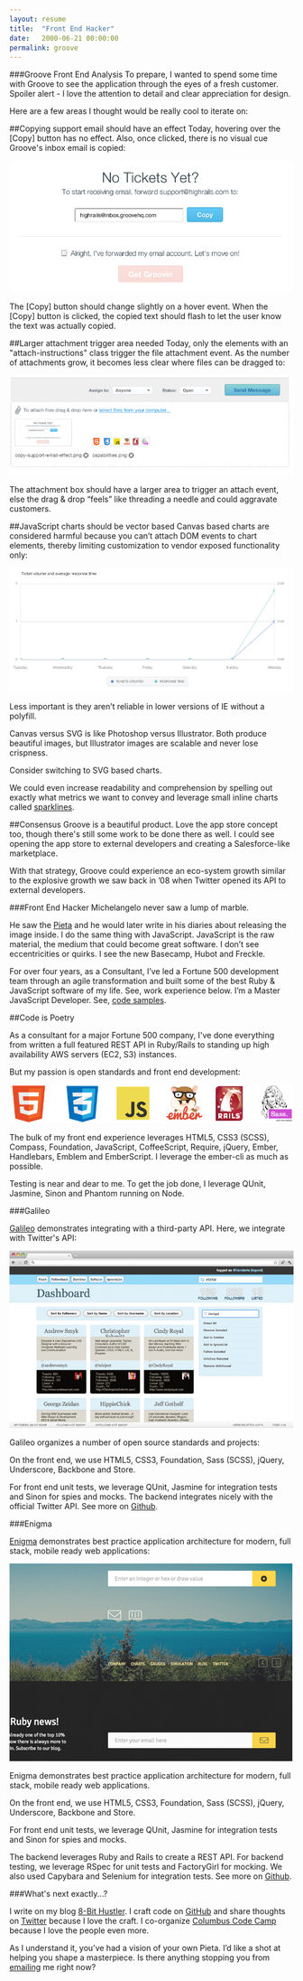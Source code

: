 ```yaml
---
layout: resume
title:  "Front End Hacker"
date:   2000-06-21 00:00:00
permalink: groove
---
```


###Groove Front End Analysis
To prepare, I wanted to spend some time with Groove to see the application through the eyes of a fresh customer. Spoiler alert - I love the attention to detail and clear appreciation for design.

Here are a few areas I thought would be really cool to iterate on:

##Copying support email should have an effect
Today, hovering over the [Copy] button has no effect. Also, once clicked, there is no visual cue Groove's inbox email is copied:

![Groove][groove-copy-support-email-effect]

The [Copy] button should change slightly on a hover event. When the [Copy] button is clicked, the copied text should flash to let the user know the text was actually copied.


##Larger attachment trigger area needed
Today, only the elements with an "attach-instructions" class trigger the file attachment event. As the number of attachments grow, it becomes less clear where files can be dragged to:

![Groove][groove-attachment-area]

The attachment box should have a larger area to trigger an attach event, else the drag & drop “feels” like threading a needle and could aggravate customers.

##JavaScript charts should be vector based
Canvas based charts are considered harmful because you can’t attach DOM events to chart elements, thereby limiting customization to vendor exposed functionality only:

![Groove][groove-canvas-charts]

Less important is they aren’t reliable in lower versions of IE without a polyfill.

Canvas versus SVG is like Photoshop versus Illustrator. Both produce beautiful images, but Illustrator images are scalable and never lose crispness.

Consider switching to SVG based charts. 

We could even increase readability and comprehension by spelling out exactly what metrics we want to convey and leverage small inline charts called [sparklines].


##Consensus
Groove is a beautiful product. Love the app store concept too, though there's still some work to be done there as well.  I could see opening the app store to external developers and creating a Salesforce-like marketplace. 

With that strategy, Groove could experience an eco-system growth similar to the explosive growth we saw back in ’08 when Twitter opened its API to external developers.


###Front End Hacker
Michelangelo never saw a lump of marble. 

He saw the [Pieta] and he would later write in his diaries about releasing the image inside. I do the same thing with JavaScript. JavaScript is the raw material, the medium that could become great software. I don’t see eccentricities or quirks. I see the new Basecamp, Hubot and Freckle.

For over four years, as a Consultant, I’ve led a Fortune 500 development team through an agile transformation and built some of the best Ruby & JavaScript software of my life. See, work experience below. I’m a Master JavaScript Developer. See, [code samples].

##Code is Poetry

As a consultant for a major Fortune 500 company, I've done everything from written a full featured REST API in Ruby/Rails to standing up high availability AWS servers (EC2, S3) instances.

But my passion is open standards and front end development:

![Capabilities][capabilities]

The bulk of my front end experience leverages HTML5, CSS3 (SCSS), Compass, Foundation, JavaScript, CoffeeScript, Require, jQuery, Ember, Handlebars, Emblem and EmberScript. I leverage the ember-cli as much as possible.

Testing is near and dear to me. To get the job done, I leverage QUnit, Jasmine, Sinon and Phantom running on Node.

###Galileo

[Galileo] demonstrates integrating with a third-party API. Here, we integrate with Twitter's API:

![Galileo][galileo-screenshot]

Galileo organizes a number of open source standards and projects:

On the front end, we use HTML5, CSS3, Foundation, Sass (SCSS), jQuery, Underscore, Backbone and Store.

For front end unit tests, we leverage QUnit, Jasmine for integration tests and Sinon for spies and mocks. The backend integrates nicely with the official Twitter API. See more on [Github][galileo].



###Enigma

[Enigma] demonstrates best practice application architecture for modern, full stack, mobile ready web applications:

![Enigma][enigma-screenshot]

Enigma demonstrates best practice application architecture for modern, full stack, mobile ready web applications.

On the front end, we use HTML5, CSS3, Foundation, Sass (SCSS), jQuery, Underscore, Backbone and Store.

For front end unit tests, we leverage QUnit, Jasmine for integration tests and Sinon for spies and mocks.

The backend leverages Ruby and Rails to create a REST API. For backend testing, we leverage RSpec for unit tests and FactoryGirl for mocking. We also used Capybara and Selenium for integration tests. See more on [Github][enigma].


###What's next exactly...?

I write on my blog [8-Bit Hustler]. I craft code on [GitHub] and share thoughts on [Twitter] because I love the craft. I co-organize [Columbus Code Camp] because I love the people even more. 

As I understand it, you’ve had a vision of your own Pieta. I’d like a shot at helping you shape a masterpiece. Is there anything stopping you from [emailing][email] me right now?



[Pieta]: http://en.wikipedia.org/wiki/Piet%C3%A0_(Michelangelo)
[code samples]: https://github.com/tiandavis
[8-Bit Hustler]: http://tiandavis.com/posts/javascript-and-the-monomyth/
[GitHub]: https://github.com/tiandavis
[Twitter]: https://twitter.com/tiandavis
[Columbus Code Camp]: http://columbuscodecamp.com/
[email]: mailto:tiandavis@gmail.com
[enigma-screenshot]: /images/engima-screenshot.png "Enigma - Ruby/Rails"
[galileo-screenshot]: /images/galileo-screenshot.png "Galileo - JavaScript - Front End"
[capabilities]: /images/capabilities.png "Core Capabilities"
[Galileo]: https://github.com/tiandavis/galileo
[Enigma]: https://github.com/tiandavis/enigma

[groove-copy-support-email-effect]: /images/groove-copy-support-email-effect.png "groove-copy-support-email-effect"
[groove-attachment-area]: /images/groove-attachment-area.png "groove-attachment-area"
[groove-canvas-charts]: /images/groove-canvas-charts.png "groove-canvas-charts"

[sparklines]: http://omnipotent.net/jquery.sparkline/#s-about



